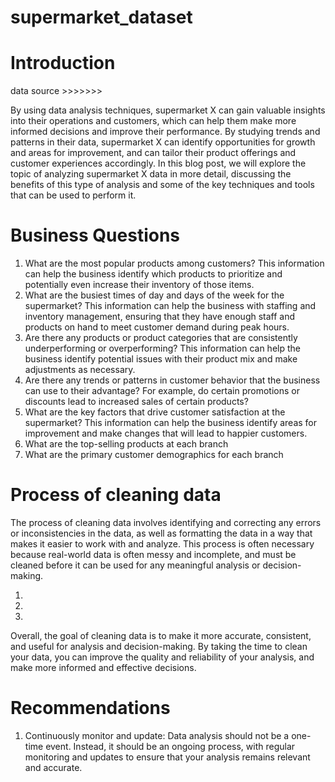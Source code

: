 # supermarket_dataset

# Introduction

data source >>>>>>>

By using data analysis techniques, supermarket X can gain valuable insights into their operations and customers, which can help them make more informed decisions and improve their performance. By studying trends and patterns in their data, supermarket X can identify opportunities for growth and areas for improvement, and can tailor their product offerings and customer experiences accordingly. In this blog post, we will explore the topic of analyzing supermarket X data in more detail, discussing the benefits of this type of analysis and some of the key techniques and tools that can be used to perform it.

# Business Questions

1. What are the most popular products among customers? This information can help the business identify which products to prioritize and potentially even increase their inventory of those items.
2. What are the busiest times of day and days of the week for the supermarket? This information can help the business with staffing and inventory management, ensuring that they have enough staff and products on hand to meet customer demand during peak hours.
3. Are there any products or product categories that are consistently underperforming or overperforming? This information can help the business identify potential issues with their product mix and make adjustments as necessary.
4. Are there any trends or patterns in customer behavior that the business can use to their advantage? For example, do certain promotions or discounts lead to increased sales of certain products?
5. What are the key factors that drive customer satisfaction at the supermarket? This information can help the business identify areas for improvement and make changes that will lead to happier customers.
6. What are the top-selling products at each branch
7. What are the primary customer demographics for each branch

# Process of cleaning data

The process of cleaning data involves identifying and correcting any errors or inconsistencies in the data, as well as formatting the data in a way that makes it easier to work with and analyze. This process is often necessary because real-world data is often messy and incomplete, and must be cleaned before it can be used for any meaningful analysis or decision-making.

1. 
2.  
3. 

Overall, the goal of cleaning data is to make it more accurate, consistent, and useful for analysis and decision-making. By taking the time to clean your data, you can improve the quality and reliability of your analysis, and make more informed and effective decisions.

# Recommendations

1. Continuously monitor and update: Data analysis should not be a one-time event. Instead, it should be an ongoing process, with regular monitoring and updates to ensure that your analysis remains relevant and accurate.
